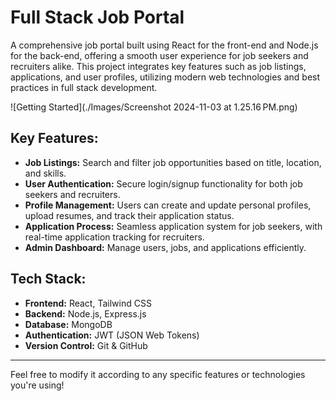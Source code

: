 # Full Stack Job Portal

A comprehensive job portal built using React for the front-end and Node.js for the back-end, offering a smooth user experience for job seekers and recruiters alike. This project integrates key features such as job listings, applications, and user profiles, utilizing modern web technologies and best practices in full stack development.

![Getting Started](./Images/Screenshot 2024-11-03 at 1.25.16 PM.png)

## Key Features:
- **Job Listings:** Search and filter job opportunities based on title, location, and skills.
- **User Authentication:** Secure login/signup functionality for both job seekers and recruiters.
- **Profile Management:** Users can create and update personal profiles, upload resumes, and track their application status.
- **Application Process:** Seamless application system for job seekers, with real-time application tracking for recruiters.
- **Admin Dashboard:** Manage users, jobs, and applications efficiently.
  
## Tech Stack:
- **Frontend:** React, Tailwind CSS
- **Backend:** Node.js, Express.js
- **Database:** MongoDB
- **Authentication:** JWT (JSON Web Tokens)
- **Version Control:** Git & GitHub

---

Feel free to modify it according to any specific features or technologies you're using!
